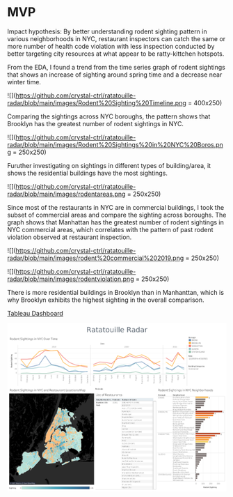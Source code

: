# MVP

Impact hypothesis: By better understanding rodent sighting pattern in various neighborhoods in NYC, restaurant inspectors can catch the same or more number of health code violation with less inspection conducted by better targeting city resources at what appear to be ratty-kittchen hotspots. 

From the EDA, I found a trend from the time series graph of rodent sightings that shows an increase of sighting around spring time and a decrease near winter time. 

![](https://github.com/crystal-ctrl/ratatouille-radar/blob/main/images/Rodent%20Sighting%20Timeline.png = 400x250)

Comparing the sightings across NYC boroughs, the pattern shows that Brooklyn has the greatest number of rodent sightings in NYC.

![](https://github.com/crystal-ctrl/ratatouille-radar/blob/main/images/Rodent%20Sightings%20in%20NYC%20Boros.png = 250x250)

Furuther investigating on sightings in different types of building/area, it shows the residential buildings have the most sightings.

![](https://github.com/crystal-ctrl/ratatouille-radar/blob/main/images/rodentareas.png = 250x250)

Since most of the restaurants in NYC are in commercial buildings, I took the subset of commercial areas and compare the sighting across boroughs. The graph shows that Manhattan has the greatest number of rodent sightings in NYC commercial areas, which correlates with the pattern of past rodent violation observed at restaurant inspection.

![](https://github.com/crystal-ctrl/ratatouille-radar/blob/main/images/rodent%20commercial%202019.png = 250x250)

![](https://github.com/crystal-ctrl/ratatouille-radar/blob/main/images/rodentviolation.png = 250x250)

There is more residential buildings in Brooklyn than in Manhanttan, which is why Brooklyn exhibits the highest sighting in the overall comparison.

[Tableau Dashboard](https://public.tableau.com/shared/TBDSBF44Z?:display_count=y&:origin=viz_share_link)

![](https://github.com/crystal-ctrl/ratatouille-radar/blob/main/images/User%20Dashboard.png)

